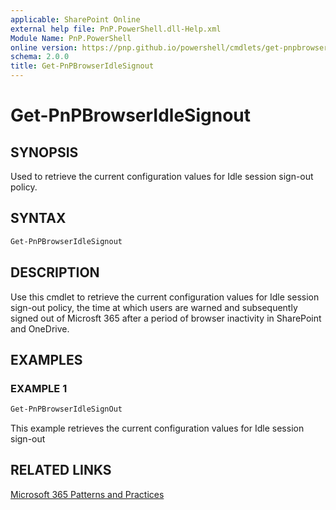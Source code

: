 ```yaml
---
applicable: SharePoint Online
external help file: PnP.PowerShell.dll-Help.xml
Module Name: PnP.PowerShell
online version: https://pnp.github.io/powershell/cmdlets/get-pnpbrowseridlesignout
schema: 2.0.0
title: Get-PnPBrowserIdleSignout
---
```


# Get-PnPBrowserIdleSignout

## SYNOPSIS
Used to retrieve the current configuration values for Idle session sign-out policy.

## SYNTAX

```powershell
Get-PnPBrowserIdleSignout
```

## DESCRIPTION
Use this cmdlet to retrieve the current configuration values for Idle session sign-out policy, the time at which users are warned and subsequently signed out of Microsft 365 after a period of browser inactivity in SharePoint and OneDrive.

## EXAMPLES

### EXAMPLE 1
```powershell
Get-PnPBrowserIdleSignOut
```
This example retrieves the current configuration values for Idle session sign-out

## RELATED LINKS

[Microsoft 365 Patterns and Practices](https://aka.ms/m365pnp)